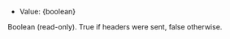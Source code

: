 <!-- YAML
added: v8.4.0
-->

* Value: {boolean}

Boolean (read-only). True if headers were sent, false otherwise.

